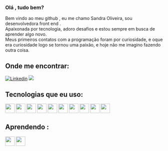 ### Olá , tudo bem?
Bem vindo ao meu github ,
eu me chamo Sandra Oliveira,
 sou desenvolvedora front end .<br>
Apaixonada por tecnologia,  adoro desafios e estou sempre em busca de aprender algo novo.<br>
Meus primeiros contatos com a programação foram por curiosidade, e oque era curiosidade logo se tornou uma paixão, e hoje não me imagino fazendo outra coisa.

##


## Onde me encontrar:

[![Linkedin](	https://img.shields.io/badge/LinkedIn-0077B5?style=for-the-badge&logo=linkedin&logoColor=white)](http://linkedin.com/in/sandra-oliveira-46b204208)
  <a href = "mailto:sandra.so219@gmail.com"><img src="https://img.shields.io/badge/-Gmail-%23333?style=for-the-badge&logo=gmail&logoColor=white" target="_blank"></a>
  

## Tecnologias que eu uso:
<div style ="inline_block">
 <img src="https://cdn.jsdelivr.net/gh/devicons/devicon/icons/html5/html5-original.svg"  width="30" heigth="30"  />
<img src="https://cdn.jsdelivr.net/gh/devicons/devicon/icons/css3/css3-original.svg" width="30" heigth="30" />
<img src="https://cdn.jsdelivr.net/gh/devicons/devicon/icons/javascript/javascript-original.svg"   width="30" heigth="30" />
 <img src="https://cdn.jsdelivr.net/gh/devicons/devicon/icons/typescript/typescript-original.svg"  width="30" heigth="30" />
 <img src="https://cdn.jsdelivr.net/gh/devicons/devicon/icons/react/react-original.svg"  width="30" heigth="30" />
 <img src="https://cdn.jsdelivr.net/gh/devicons/devicon/icons/yarn/yarn-original.svg" width="30" heigth="30"/>
 <img src="https://cdn.jsdelivr.net/gh/devicons/devicon/icons/nodejs/nodejs-plain.svg"  width="30" heigth="30" />
  <img src="https://cdn.jsdelivr.net/gh/devicons/devicon/icons/nextjs/nextjs-line.svg" width="30" heigth="30" />
  <img src="https://cdn.jsdelivr.net/gh/devicons/devicon/icons/python/python-original.svg" width="30" heigth="30"/>
  <img src="https://cdn.jsdelivr.net/gh/devicons/devicon/icons/django/django-plain.svg" width="30" heigth="30"/>        
  </div>
 
## Aprendendo :
<div justfy="center" >
  <img src="https://cdn.jsdelivr.net/gh/devicons/devicon/icons/php/php-plain.svg"  width="30" heigth="30" />
 <img src="https://cdn.jsdelivr.net/gh/devicons/devicon/icons/java/java-original.svg" width="30" heigth="30"/>
</div>
  
 
          
          





 
 




 
 
           
      
          
 
          
 
          



